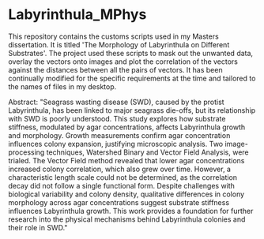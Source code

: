 # Labyrinthula_MPhys
This repository contains the customs scripts used in my Masters dissertation. It is titled 'The Morphology of Labyrinthula on Different Substrates'. The project used these scripts to mask out the unwanted data, overlay the vectors onto images and plot the correlation of the vectors against the distances between all the pairs of vectors. It has been continually modified for the specific requirements at the time and tailored to the names of files in my desktop. 

Abstract:
    "Seagrass wasting disease (SWD), caused by the protist Labyrinthula, has been linked to
major seagrass die-offs, but its relationship with SWD is poorly understood. This study
explores how substrate stiffness, modulated by agar concentrations, affects Labyrinthula
growth and morphology. Growth measurements confirm agar concentration influences
colony expansion, justifying microscopic analysis. Two image-processing techniques,
Watershed Binary and Vector Field Analysis, were trialed. The Vector Field method
revealed that lower agar concentrations increased colony correlation, which also grew
over time. However, a characteristic length scale could not be determined, as the
correlation decay did not follow a single functional form. Despite challenges with
biological variability and colony density, qualitative differences in colony morphology
across agar concentrations suggest substrate stiffness influences Labyrinthula growth.
This work provides a foundation for further research into the physical mechanisms behind
Labyrinthula colonies and their role in SWD."
